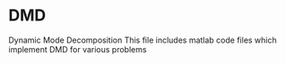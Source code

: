 # DMD
Dynamic Mode Decomposition
This file includes matlab code files which implement DMD for various problems
